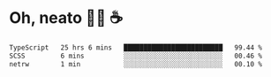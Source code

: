 # Oh, neato 🧑‍💻 ☕

<!--START_SECTION:waka-->

```txt
TypeScript   25 hrs 6 mins   █████████████████████████   99.44 %
SCSS         6 mins          ░░░░░░░░░░░░░░░░░░░░░░░░░   00.46 %
netrw        1 min           ░░░░░░░░░░░░░░░░░░░░░░░░░   00.10 %
```

<!--END_SECTION:waka-->

